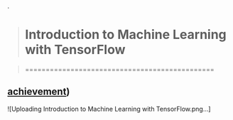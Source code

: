 .

> # Introduction to Machine Learning with TensorFlow

> ==============================================

## [achievement](https://confirm.udacity.com/7HAPG67K))


![Uploading Introduction to Machine Learning with TensorFlow.png…]
